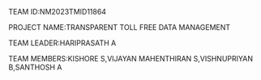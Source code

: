 TEAM ID:NM2023TMID11864

PROJECT NAME:TRANSPARENT TOLL FREE DATA MANAGEMENT

TEAM LEADER:HARIPRASATH A

TEAM MEMBERS:KISHORE S,VIJAYAN MAHENTHIRAN S,VISHNUPRIYAN B,SANTHOSH A
